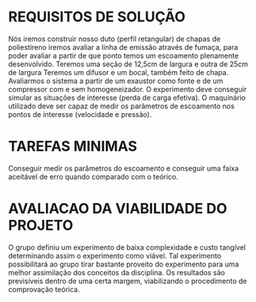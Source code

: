 # REQUISITOS DE SOLUÇÃO
   Nós iremos construir nosso duto (perfil retangular) de chapas de poliestireno
iremos avaliar a linha de emissão através de fumaça, para poder avaliar a partir de que ponto temos um escoamento plenamente desenvolvido.
Teremos uma seção de 12,5cm de largura e outra de 25cm de largura
Teremos um difusor e um bocal, também feito de chapa.
Avaliarmos o sistema a partir de um exaustor como fonte e de um compressor com e sem homogeneizador.
O experimento deve conseguir simular as situações de interesse (perda de carga efetiva).
O maquinário utilizado deve ser capaz de medir os parâmetros de escoamento nos pontos de interesse (velocidade e pressão).
# TAREFAS MINIMAS
   Conseguir medir os parâmetros do escoamento e conseguir uma faixa aceitável de erro quando comparado com o teórico.
# AVALIACAO DA VIABILIDADE DO PROJETO
   O grupo definiu um experimento de baixa complexidade e custo tangível determinando assim o experimento como viável. Tal experimento possibilitará ao grupo tirar bastante proveito do experimento para uma melhor assimilação dos conceitos da disciplina. Os resultados são previsíveis dentro de uma certa margem, viabilizando o procedimento de comprovação teórica.
